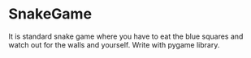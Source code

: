 # SnakeGame
It is standard snake game where you have to eat the blue squares and watch out for the walls and yourself.
Write with pygame library.
